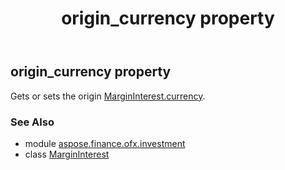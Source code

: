 ﻿---
title: origin_currency property
second_title: Aspose.Finance for Python via .NET API References
description: 
type: docs
weight: 50
url: /python-net/aspose.finance.ofx.investment/margininterest/origin_currency/
is_root: false
---

## origin_currency property


Gets or sets the origin [MarginInterest.currency](/finance/python-net/aspose.finance.ofx.investment/margininterest#currency).

### See Also
* module [aspose.finance.ofx.investment](../../)
* class [MarginInterest](/finance/python-net/aspose.finance.ofx.investment/margininterest)
